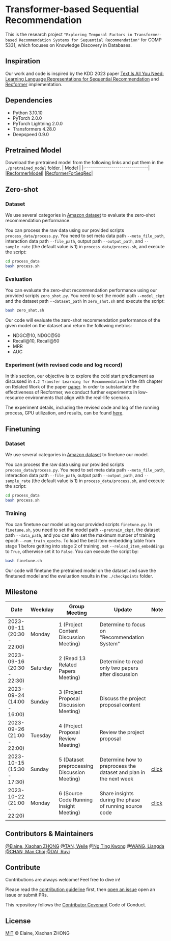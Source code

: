 # Transformer-based Sequential Recommendation

This is the research project `"Exploring Temporal Factors in Transformer-based Recommendation Systems for Sequential Recommendation"` for COMP 5331, which focuses on Knowledge Discovery in Databases.

## Inspiration

Our work and code is inspired by the KDD 2023 paper [Text Is All You Need: Learning Language Representations for Sequential Recommendation](https://arxiv.org/abs/2305.13731) and [Recformer](https://github.com/JiachengLi1995/Recformer) implementation.


## Dependencies

- Python 3.10.10
- PyTorch 2.0.0
- PyTorch Lightning 2.0.0
- Transformers 4.28.0
- Deepspeed 0.9.0

## Pretrained Model
Download the pretrained model from the following links and put them in the `./pretrained_model` folder.
|              Model              |
|:-------------------------------|
|[RecformerModel](https://drive.google.com/file/d/1aWsPLLgBaO51mPqzZrNdPmlBkMEZ-naR/view?usp=sharing)|
|[RecformerForSeqRec](https://drive.google.com/file/d/1BEboY3NxAUOBe6YwYZ_RsQ4BR6IIbl0-/view?usp=sharing)|

## Zero-shot
### Dataset
We use several categories in [Amazon dataset](https://cseweb.ucsd.edu/~jmcauley/datasets/amazon_v2/) to evaluate the zero-shot recommendation performance.

You can process the raw data using our provided scripts `process_data/process.py`. You need to set meta data path `--meta_file_path`, interaction data path `--file_path`, output path `--output_path`, and `--sample_rate` (the default value is 1) in `process_data/process.sh`, and execute the script:
```bash
cd process_data
bash process.sh
```
### Evaluation
You can evaluate the zero-shot recommendation performance using our provided scripts `zero_shot.py`. You need to set the model path `--model_ckpt` and the dataset path `--dataset_path` in `zero_shot.sh` and execute the script:
```bash
bash zero_shot.sh
```
Our code will evaluate the zero-shot recommendation performance of the given model on the dataset and return the following metrics:
- NDGC@10, NDGC@50
- Recall@10, Recall@50
- MRR
- AUC

### Experiment (with revised code and log record)

In this section, our objective is to explore the cold start predicament as discussed in `4.2 Transfer Learning for Recommendation` in the 4th chapter on Related Work of the paper [paper](https://arxiv.org/abs/2305.13731). In order to substantiate the effectiveness of Recformer, we conduct further experiments in low-resource environments that align with the real-life scenario.

The experiment details, including the revised code and log of the running process, GPU utilization, and results, can be found [here](./experiments/zero-shot/README.md).

## Finetuning
### Dataset
We use several categories in [Amazon dataset](https://cseweb.ucsd.edu/~jmcauley/datasets/amazon_v2/) to finetune our model.

You can process the raw data using our provided scripts `process_data/process.py`. You need to set meta data path `--meta_file_path`, interaction data path `--file_path`, output path `--output_path`, and `--sample_rate` (the default value is 1) in `process_data/process.sh`, and execute the script:
```bash
cd process_data
bash process.sh
```
### Training
You can finetune our model using our provided scripts `finetune.py`. In `finetune.sh`, you need to set the model path `--pretrain_ckpt`, the dataset path `--data_path`, and you can also set the maximum nunber of training epoch `--num_train_epochs`. To load the best item embedding table from stage 1 before getting into stage 2 of training, set `--reload_item_embeddings` to `True`, otherwise set it to `False`. You can execute the script by:
```bash
bash finetune.sh
```
Our code will finetune the pretrained model on the dataset and save the finetuned model and the evaluation results in the `./checkpoints` folder.

<!-- ## Assistance for members

1. [How to use Git](members/tutorial/Git.md) -->

## Milestone

| Date                       | Weekday | Group Meeting                                | Update                                                              | Note |
|----------------------------|---------|----------------------------------------------|---------------------------------------------------------------------|------|
| 2023-09-11 (20:30 - 22:00) | Monday  | 1 (Project Content Discussion Meeting)       | Determine to focus on "Recommendation System"                       |      |
| 2023-09-16 (20:30 - 22:30) | Saturday| 2 (Read 13 Related Papers Meeting)           | Determine to read only two papers after discussion                  |      |
| 2023-09-24 (14:00 - 16:00) | Sunday  | 3 (Project Proposal Discussion Meeting)      | Discuss the project proposal content                                |      |
| 2023-09-26 (21:00 - 22:00) | Tuesday | 4 (Project Proposal Review Meeting)          | Review the project proposal                                         |      |
| 2023-10-15 (15:30 - 17:30) | Sunday  | 5 (Dataset preprocessing Discussion Meeting) | Determine how to preprocess the dataset and plan in the next week   | [click](./meeting/fifth/README.md) |
| 2023-10-22 (21:00 - 22:20) | Monday  | 6 (Source Code Running Insight Meeting)      | Share insights during the phase of running source code              | [click](./meeting/sixth/README.md) |


## Contributors & Maintainers

[@Elaine, Xiaohan ZHONG](https://github.com/ElaineXHZhong)
[@TAN, Weile](https://github.com/Ust-Waylon)
[@Ng Ting Kwong]()
[@WANG, Liangda]()
[@CHAN, Man Choi]()
[@DAI, Ruyi]()

## Contribute

Contributions are always welcome! Feel free to dive in! 

Please read the [contribution guideline](https://github.com/github/docs/blob/main/CONTRIBUTING.md) first, then [open an issue](https://github.com/ElaineXHZhong/Content-Sentiment-Analysis/issues/new) open an issue</a> or submit PRs.

This repository follows the [Contributor Covenant](http://contributor-covenant.org/version/1/3/0/) Code of Conduct.

## License

[MIT](LICENSE) © Elaine, Xiaohan ZHONG
